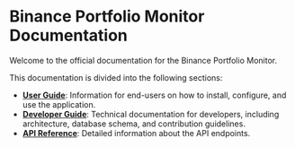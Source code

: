 # Binance Portfolio Monitor Documentation

Welcome to the official documentation for the Binance Portfolio Monitor.

This documentation is divided into the following sections:

*   **[User Guide](./user_guide/README.md)**: Information for end-users on how to install, configure, and use the application.
*   **[Developer Guide](./developer_guide/README.md)**: Technical documentation for developers, including architecture, database schema, and contribution guidelines.
*   **[API Reference](./api_reference/README.md)**: Detailed information about the API endpoints.

